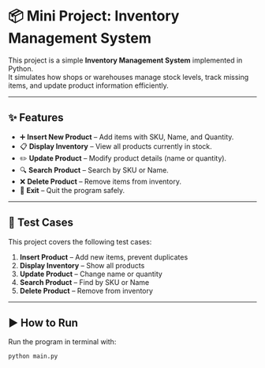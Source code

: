 # 📦 Mini Project: Inventory Management System

This project is a simple **Inventory Management System** implemented in Python.  
It simulates how shops or warehouses manage stock levels, track missing items, and update product information efficiently.

---

## ✨ Features
- ➕ **Insert New Product** – Add items with SKU, Name, and Quantity.  
- 📋 **Display Inventory** – View all products currently in stock.  
- ✏️ **Update Product** – Modify product details (name or quantity).  
- 🔍 **Search Product** – Search by SKU or Name.  
- ❌ **Delete Product** – Remove items from inventory.  
- 🚪 **Exit** – Quit the program safely.  

---

## 🧪 Test Cases
This project covers the following test cases:

1. **Insert Product** – Add new items, prevent duplicates  
2. **Display Inventory** – Show all products  
3. **Update Product** – Change name or quantity  
4. **Search Product** – Find by SKU or Name  
5. **Delete Product** – Remove from inventory  

---

## ▶️ How to Run
Run the program in terminal with:
```bash
python main.py

